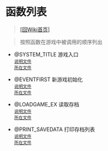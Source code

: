 ﻿# 函数列表

> [\[回Wiki首页\]](/Wiki)

> 按照函数在游戏中被调用的顺序列出

+ @SYSTEM_TITLE 游戏入口<br/><sup>[说明文件](/Wiki/function/s/system_title.md)</sup><br/><sup>[所在文件](/ERB/Title.erb#L14)</sup>

+ @EVENTFIRST 新游戏初始化<br/><sup>[说明文件](/Wiki/function/e/eventfirst.md)</sup><br/><sup>[所在文件](/ERB/System_Newgame.erb#L1)</sup>

+ @LOADGAME_EX 读取存档<br/><sup>[说明文件](/Wiki/function/l/loadgame_ex.md)</sup><br/><sup>[所在文件](/ERB/Saveload.erb#L77)</sup>

+ @PRINT_SAVEDATA 打印存档列表<br/><sup>[说明文件](/Wiki/function/p/print_savedata.md)</sup><br/><sup>[所在文件](/ERB/Saveload.erb#L122)</sup>
